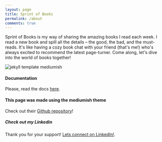 ```yaml
---
layout: page
title: Sprint of Books
permalink: /about
comments: true
---
```


<div class="row justify-content-between">
<div class="col-md-8 pr-5">

<p>Sprint of Books is my way of sharing the amazing books I read each week. I read a new book and spill all the details – the good, the bad, and the must-reads. It's like having a cozy book chat with your friend (that's me!) who's always excited to recommend the latest page-turner. Come along, let's dive into the world of books together!</p>

<p class="mb-5"><img class="shadow-lg" src="{{site.baseurl}}/assets/images/sprint-of-books.png" alt="jekyll template mediumish" /></p>
<h4>Documentation</h4> 

<p>Please, read the docs <a href="https://bootstrapstarter.com/bootstrap-templates/template-mediumish-bootstrap-jekyll/">here</a>.</p>

<h4>This page was made using the mediumish theme</h4>

<p>Check out their <a href="https://github.com/wowthemesnet/mediumish-theme-jekyll">Github repository</a>!</p>

</div>

<div class="col-md-4">

<div class="sticky-top sticky-top-80">
<h5>Check out my Linkedin</h5>
<p>Thank you for your support! <a target="_blank" href="https://www.linkedin.com/in/luciana-azubuike-509277172/">Lets connect on LinkedIn!<i class="fab fa-github"></i></a>.</p>
  
<!--<p>Thank you for your support! Lets connect on LinkedIn!<a target="_blank" href="https://github.com/wowthemesnet/mediumish-theme-jekyll">Sprint of Books<i class="fab fa-github"></i></a>.</p>

<a target="_blank" href="https://www.wowthemes.net/donate/" class="btn btn-danger">Buy me a coffee</a> <a target="_blank" href="https://bootstrapstarter.com/bootstrap-templates/template-mediumish-bootstrap-jekyll/" class="btn btn-warning">Documentation</a>-->

</div>
</div>
</div>
